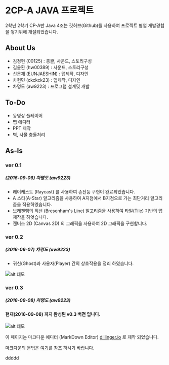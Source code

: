 # 2CP-A JAVA 프로젝트

2학년 2학기 CP-A반 Java 4조는 깃허브(Github)를 사용하여 프로젝트 협업 개발경험을 쌓기위해 개설되었습니다.

## About Us

- 김정현 (00125) : 총괄, 사운드, 스토리구성
- 김윤환 (hw00389) : 사운드, 스토리구성
- 신은재 (EUNJAESHIN) : 맵제작, 디자인
- 차현민 (ckckck23) : 맵제작, 디자인
- 차명도 (aw9223) : 프로그램 설계및 개발

## To-Do
- 동영상 플레이어
- 맵 에디터
- PPT 제작
- 벽, 사물 충돌처리

## As-Is

### ver 0.1
##### (2016-09-06) 차명도 (aw9223)
- 레이캐스트 (Raycast) 를 사용하여 손전등 구현이 완료되었습니다.
- A 스타(A-Star) 알고리즘을 사용하여 A지점에서 B지점으로 가는 최단거리 알고리즘을 적용하였습니다.
- 브레젠헴의 직선 (Bresenham's Line) 알고리즘을 사용하여 타일(Tile) 기반의 맵 제작을 하엿습니다.
- 캔버스 2D (Canvas 2D) 의 그래픽을 사용하여 2D 그래픽을 구현합니다.

### ver 0.2
##### (2016-09-07) 차명도 (aw9223)
- 귀신(Ghost)과 사용자(Player) 간의 상호작용을 정리 하였습니다.

![alt 데모](https://github.com/2016-yeung-jin-cpa/kr.ac.yeungjin.2cpa.java4/blob/master/demo/v0.2.gif?raw=true)

### ver 0.3
##### (2016-09-08) 차명도 (aw9223)

#### 현재(2016-09-08) 까지 완성된 v0.3 버전 입니다.
![alt 데모](https://github.com/2016-yeung-jin-cpa/kr.ac.yeungjin.2cpa.java4/blob/master/demo/v0.3.gif?raw=true)

이 페이지는 마크다운 에디터 (MarkDown Editor) [dillinger.io](http://dillinger.io/) 로 제작 되었습니다.

마크다운의 문법은 [여기](https://namu.wiki/w/%EB%A7%88%ED%81%AC%EB%8B%A4%EC%9A%B4#s-2)를 참조 하시기 바랍니다.

ddddd
